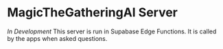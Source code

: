 # MagicTheGatheringAI Server
_In Development_
This server is run in Supabase Edge Functions. It is called by the apps when asked questions.
